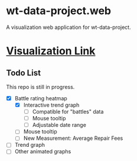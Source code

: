 # wt-data-project.web
A visualization web application for wt-data-project.

# [Visualization Link](https://wt.controlnet.space)

## Todo List
<div id="todo-list-section">
This repo is still in progress.

 - [x] Battle rating heatmap 
    - [x] Interactive trend graph
        - [ ] Compatible for "battles" data
        - [ ] Mouse tooltip
        - [ ] Adjustable date range
    - [ ] Mouse tooltip
    - [ ] New Measurement: Average Repair Fees
 - [ ] Trend graph
 - [ ] Other animated graphs
</div>